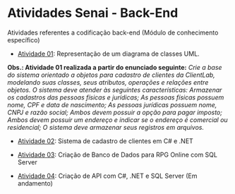 # Atividades Senai - Back-End

Atividades referentes a codificação back-end (Módulo de conhecimento específico)

* [Atividade 01](https://viewer.diagrams.net/?tags=%7B%7D&target=blank&highlight=0000ff&edit=_blank&layers=1&nav=1&title=SAII%20-%20UML.drawio#R7Vpbc9o6EP41zPQ8kPEFHPrILWnTnAxNepqcR2ELo0a2XFkEyK%2Fv2pbxTebSBEhTZpjEu5Z3rf0%2ByfthGmbfW1xyFEz%2FZQ6mDUNzFg1z0DCMjtWBv5FjmThaLS1xuJw4iUvPHHfkGUtnOmxGHBwWBgrGqCBB0Wkz38e2KPgQ52xeHDZhtJg1QC6uOO5sRKvee%2BKIqZyWcZ75P2HiTtPMuvUxOeOhdLCcSThFDpvnXOawYfY5YyI58hZ9TKPapXW5%2F7y8p9eP1uXV1%2FAn%2Bq%2F35dvN92YS7GKXS1ZT4NgXvx36%2BXFy8el768dDMLr4Otcuu%2BOrprxEe0J0JuvVMCwKSXrp%2Fz4lkBWD6Uq3%2FB%2BXRCzTOodz4lHkg9WbMF%2FcyTMa2IgS14djOwrEwfGEuSAAUVeeECwArz0l1LlGSzaLJhkKZD%2BmVm%2FKOHmGsIjCKR0ccJoLyTbDKoy4i66UqTkOYcworZy%2Bcl2jUMgxNqMUBSEZxzccDfEQd4nfY0IwLw3EZr6DHWmtqBAbgrPHFbn0VXE24iVxjaqBFzm2SvwuMfOw4EsYIs8aHYmXXIvn0pxnxNbTIdM8qdNFjORiclehV9luYfEh34Ua1KZrmop8liIfAFJIhyjg7iOBe1EVwzxN4SA308wVk3cHIusVIjfBvIG4DbMbM5UT362wFgovcgyleCJq%2BRkGyIYY1%2FGYQSvz3MqZRy4G105ozI0pcRzsx9wRSKDxaj0EjPgiLk27Bx8oYF87azfacEN9sPXMhk80nIs%2B82EGiMR8wsDdOQ6Fkmlrl%2Flmpi2LCG5iVhnpPLEKEO%2BKp6HEcwhrkGObvWtM12w1U%2BFRebgv5NvG4ZDn4bMRtha9RfPL%2BGFgWtiyZ4pHUh75PmThNomeAxEFxtBKvDsC7Ava886RF3VL0W2UsKMkbiEk0XXl43UDsB5AFIVLkfwWAT1o6hW0zSrapgJZisaYjlhIBGFRfJ6MLSF%2BLFB1rbUdqmtagBeB2laACrPVRshF%2FLMXsFCw8MM%2FyXp9YhDrtF63hFY%2F9l5s1mB7i10SlYIPvS7%2FOSNPDJyA8QnZLZE1j70VWxVkpdAbXVRQPEm7%2FUs73ShqLVPfUmvpba2eIvXaTjdL%2BTpvV9udKztCO5gkz5Ro1f6lG4%2B1Nc3W6LptUH61faejxHIAdbxBoU08mC97v7C%2BqrTbGXyVtDso%2BLr6WxriZM%2Bedwv9vkBVibqDgvpR0SOeRN3LQFWKOhWq%2BxJ1qfJYhyr2nW70ggasMWVRX9YDl2zcdC0xLwhNt7UNnVVxb8SOi9NGE9Mxmw8zRy92wImUJHEqmPZDdPGZ0U7t%2F2Xo2Bgs0tCxtazdbNc1dCGbcRtvhhpaWBdvIRmiaa4lhIoAHFMkyFPxBdea9m%2FE4g119bW%2BVmz9DM0shkgmKa%2FKv1EqBTJLPathlVrRpAqVQMAatMwNk2uu%2Fob1Up5O4U0XHCQRf7fpVErfeoF0VVkJJ4G0f4HUap8EUh1XawSSH%2Fz4m%2Fqptcv4TSok5R2rFdItekbsjmVvPk4vv%2FYA%2FiEVkvKOq810USBdnRb0rpgeUiAp7zh9UJ0U0iuiekiFpEa1%2Bl1GBdU3pZB2a8zyQmcdYscQMNZrCZhWOVBrPwKmkucQAkZXvbyrJ6jP4h3oT%2BHnUYRz6fdwK1h35l17Q6BX4l1ZoEOeM01%2FCfXAzH7wmgzPfjVsDn8B): Representação de um diagrama de classes UML. 

**Obs.: Atividade 01 realizada a partir do enunciado seguinte:** *Crie a base do sistema orientado a objetos para cadastro de clientes da ClientLab, modelando suas classes, seus atributos, operações e relações entre objetos. O sistema deve atender às seguintes características: Armazenar os cadastros das pessoas físicas e jurídicas;  As pessoas físicas possuem nome, CPF e data de nascimento; As pessoas jurídicas possuem nome, CNPJ e razão social; Ambos devem possuir a opção para pagar imposto; Ambos devem possuir um endereço e indicar se o endereço é comercial ou residencial; O sistema deve armazenar seus registros em arquivos.*

* [Atividade 02](https://github.com/jessicagrimaldi/senaiClientes): Sistema de cadastro de clientes em C# e .NET 

* [Atividade 03](https://github.com/eudevsandy/senaiBD): Criação de Banco de Dados para RPG Online com SQL Server

* [Atividade 04](https://github.com/jessicagrimaldi/APIMonitoramentoProjetos): Criação de API com C#, .NET e SQL Server (Em andamento)



